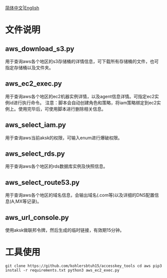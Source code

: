 [简体中文](README.zh-CN.md)|[English](README.md)
# 文件说明
## aws_download_s3.py
用于查询aws各个地区的s3存储桶的详情信息，可下载所有存储桶的文件，也可指定存储桶以及文件夹。

## aws_ec2_exec.py
用于查询aws各个地区的ec2机器实例详情，以及agent信息详情。可指定ec2实例id进行执行命令。
注意：脚本会自动创建角色和策略，将iam策略绑定到ec2实例上。使用完毕后，可使用脚本进行删除相关信息。

## aws_select_iam.py
用于查询aws当前aksk的权限，可输入enum进行爆破权限。

## aws_select_rds.py
用于查询aws各个地区的rds数据库实例及快照信息。

## aws_select_route53.py
用于查询aws各个地区的域名信息，会输出域名(.com等)以及详细的DNS配置信息(A,MX等记录)。

## aws_url_console.py
使用aksk做联邦令牌，然后生成的临时链接，有效期15分钟。

# 工具使用
`git clone https://github.com/kohlersbtuh15/accesskey_tools
cd aws
pip3 install -r requirements.txt
python3 aws_ec2_exec.py`
